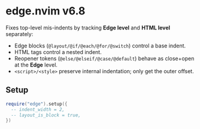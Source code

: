 # edge.nvim v6.8

Fixes top-level mis-indents by tracking **Edge level** and **HTML level** separately:
- Edge blocks (`@layout/@if/@each/@for/@switch`) control a base indent.
- HTML tags control a nested indent.
- Reopener tokens (`@else/@elseif/@case/@default`) behave as close+open at the **Edge** level.
- `<script>/<style>` preserve internal indentation; only get the outer offset.

## Setup
```lua
require("edge").setup({
  -- indent_width = 2,
  -- layout_is_block = true,
})
```
